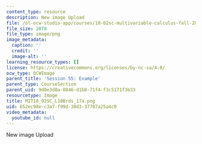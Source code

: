 ```yaml
---
content_type: resource
description: New image Upload
file: /ol-ocw-studio-app/courses/18-02sc-multivariable-calculus-fall-2010/652ec98ec3a7f99d38d337787a25a4c0_MIT18_02SC_L18Brds_17a.png
file_size: 2078
file_type: image/png
image_metadata:
  caption: ''
  credit: ''
  image-alt: ''
learning_resource_types: []
license: https://creativecommons.org/licenses/by-nc-sa/4.0/
ocw_type: OCWImage
parent_title: 'Session 55: Example'
parent_type: CourseSection
parent_uid: 9d0e3d8a-0846-d1b8-71f4-f3c5171f3b33
resourcetype: Image
title: MIT18_02SC_L18Brds_17a.png
uid: 652ec98e-c3a7-f99d-38d3-37787a25a4c0
video_metadata:
  youtube_id: null
---
```

New image Upload